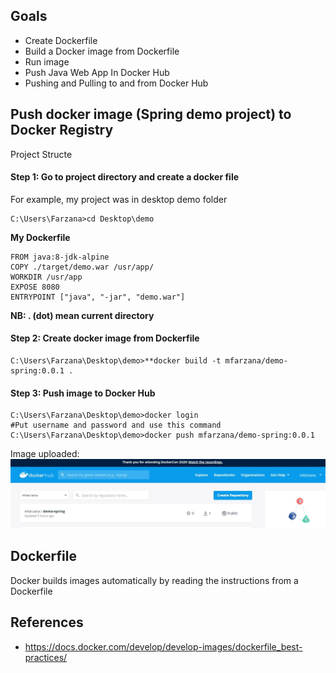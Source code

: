 ## Goals
- Create Dockerfile 
- Build a Docker image from Dockerfile
- Run image
-  Push Java Web App In Docker Hub
- Pushing and Pulling to and from Docker Hub

## Push docker image (Spring demo project) to Docker Registry
Project Structe 

#### Step 1: Go to project directory and create a docker file 
 For example, my project was in desktop demo folder
  ```
  C:\Users\Farzana>cd Desktop\demo
  ```
  **My  Dockerfile** 
	
	FROM java:8-jdk-alpine
	COPY ./target/demo.war /usr/app/
	WORKDIR /usr/app
	EXPOSE 8080
	ENTRYPOINT ["java", "-jar", "demo.war"]
	
 **NB:  . (dot) mean current directory** 
####  Step 2: Create docker image from Dockerfile
 ```
 C:\Users\Farzana\Desktop\demo>**docker build -t mfarzana/demo-spring:0.0.1 . 
 ```

#### Step 3: Push image to Docker Hub
```
C:\Users\Farzana\Desktop\demo>docker login 
#Put username and password and use this command
C:\Users\Farzana\Desktop\demo>docker push mfarzana/demo-spring:0.0.1
 ```
 Image  uploaded: ![](https://github.com/Mfarzana/docker-learning/blob/master/images/demo-spring-dockerhub.jpg)
  


## Dockerfile
Docker builds images automatically by reading the instructions from a Dockerfile


## References
- https://docs.docker.com/develop/develop-images/dockerfile_best-practices/

<!--stackedit_data:
eyJoaXN0b3J5IjpbLTEwNjQ0Mjk4MTgsLTExMDMwNzQ2NzcsLT
c3MTcwNDM4OCwtMjA5NjMyMjgzNiwxMzczMTAwNjU2LC0yMTE0
MTQ3NzAyLDgxMjY4NzM5Niw3NTY3NTYxOTcsLTIwNzM4MDIzMT
YsMTI0ODQwNDk4Myw2MjMwNDA2MzMsODE0MDk1OTk2LDEyMzg1
NDY3NiwtMTMwNTQwMTc4MywtMzU2NDQyMDM4LDQyMjU1MDI5XX
0=
-->